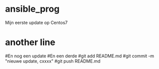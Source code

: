 # ansible_prog

Mijn eerste update op Centos7
# another line
#En nog een update 
#En een derde 
#git add README.md 
#git commit -m "nieuwe update, cxxxx"
#git push README.md

